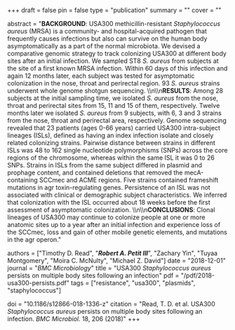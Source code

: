 +++
draft = false
pin = false
type = "publication"
summary = ""
cover = ""

abstract = "**BACKGROUND**: USA300 methicillin-resistant *Staphylococcus aureus* (MRSA) is a community- and hospital-acquired pathogen that frequently causes infections but also can survive on the human body asymptomatically as a part of the normal microbiota. We devised a comparative genomic strategy to track colonizing USA300 at different body sites after an initial infection. We sampled ST8 *S. aureus* from subjects at the site of a first known MRSA infection. Within 60 days of this infection and again 12 months later, each subject was tested for asymptomatic colonization in the nose, throat and perirectal region. 93 *S. aureus* strains underwent whole genome shotgun sequencing. \\\n\\\n**RESULTS**: Among 28 subjects at the initial sampling time, we isolated *S. aureus* from the nose, throat and perirectal sites from 15, 11 and 15 of them, respectively. Twelve months later we isolated *S. aureus* from 9 subjects, with 6, 3 and 3 strains from the nose, throat and perirectal area, respectively. Genome sequencing revealed that 23 patients (ages 0-66 years) carried USA300 intra-subject lineages (ISLs), defined as having an index infection isolate and closely related colonizing strains. Pairwise distance between strains in different ISLs was 48 to 162 single nucleotide polymorphisms (SNPs) across the core regions of the chromosome, whereas within the same ISL it was 0 to 26 SNPs. Strains in ISLs from the same subject differed in plasmid and prophage content, and contained deletions that removed the mecA-containing SCCmec and ACME regions. Five strains contained frameshift mutations in agr toxin-regulating genes. Persistence of an ISL was not associated with clinical or demographic subject characteristics. We inferred that colonization with the ISL occurred about 18 weeks before the first assessment of asymptomatic colonization. \\\n\\\n**CONCLUSIONS**: Clonal lineages of USA300 may continue to colonize people at one or more anatomic sites up to a year after an initial infection and experience loss of the SCCmec, loss and gain of other mobile genetic elements, and mutations in the agr operon."

authors = ["Timothy D. Read", "***Robert A. Petit III***", "Zachary Yin", "Tuyaa Montgomery", "Moira C. McNulty", "Michael Z. David"]
date = "2018-12-01"
journal = "*BMC Microbiology*"
title = "USA300 *Staphylococcus aureus* persists on multiple body sites following an infection"
pdf = "/pdf/2018-usa300-persists.pdf"
tags =  ["resistance", "usa300", "plasmids", "staphylococcus"]

doi = "10.1186/s12866-018-1336-z"
citation = "Read, T. D. et al. USA300 *Staphylococcus aureus* persists on multiple body sites following an infection. *BMC Microbiol.* 18, 206 (2018)"
+++
